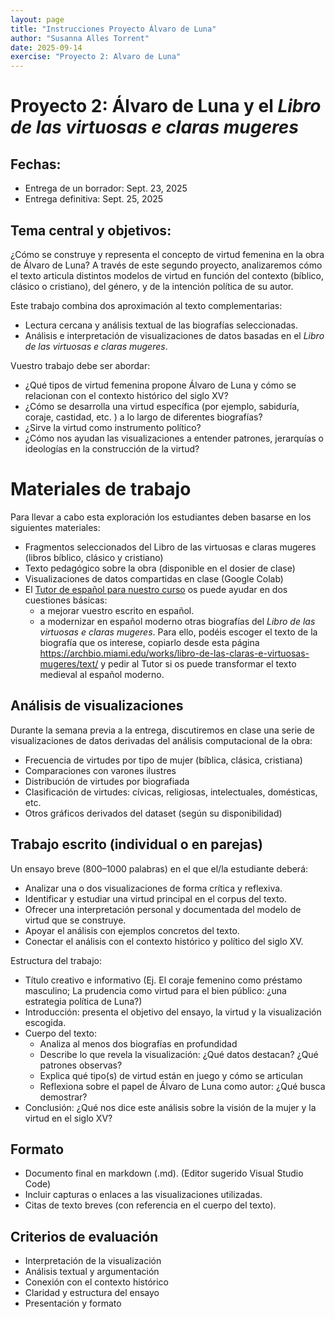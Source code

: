 ```yaml
---
layout: page
title: "Instrucciones Proyecto Álvaro de Luna"
author: "Susanna Alles Torrent"
date: 2025-09-14
exercise: "Proyecto 2: Alvaro de Luna"
---
```


# Proyecto 2: Álvaro de Luna y el *Libro de las virtuosas e claras mugeres*

## Fechas: 
- Entrega de un borrador: Sept. 23, 2025 
- Entrega definitiva: Sept. 25, 2025 

## Tema central y objetivos:

¿Cómo se construye y representa el concepto de virtud femenina en la obra de Álvaro de Luna?
A través de este segundo proyecto, analizaremos cómo el texto articula distintos modelos de virtud en función del contexto (bíblico, clásico o cristiano), del género, y de la intención política de su autor. 

Este trabajo combina dos aproximación al texto complementarias: 

- Lectura cercana y análisis textual de las biografías seleccionadas. 
- Análisis e interpretación de visualizaciones de datos basadas en el *Libro de las virtuosas e claras mugeres*. 

Vuestro trabajo debe ser abordar:

- ¿Qué tipos de virtud femenina propone Álvaro de Luna y cómo se relacionan con el contexto histórico del siglo XV?
- ¿Cómo se desarrolla una virtud específica (por ejemplo, sabiduría, coraje, castidad, etc. ) a lo largo de diferentes biografías? 
- ¿Sirve la virtud como instrumento político? 
- ¿Cómo nos ayudan las visualizaciones a entender patrones, jerarquías o ideologías en la construcción de la virtud? 

# Materiales de trabajo 

Para llevar a cabo esta exploración los estudiantes deben basarse en los siguientes materiales: 

- Fragmentos seleccionados del Libro de las virtuosas e claras mugeres (libros bíblico, clásico y cristiano)
- Texto pedagógico sobre la obra (disponible en el dosier de clase)
- Visualizaciones de datos compartidas en clase (Google Colab)
- El [Tutor de español para nuestro curso](https://chatgpt.com/g/g-68b605449acc81919dd930cca91e8551-tutor-virtual-de-escritura-spa-410-mll-410) os puede ayudar en dos cuestiones básicas: 
    * a mejorar vuestro escrito en español. 
    * a modernizar en español moderno otras biografías del *Libro de las virtuosas e claras mugeres*. Para ello, podéis escoger el texto de la biografía que os interese, copiarlo desde esta página <https://archbio.miami.edu/works/libro-de-las-claras-e-virtuosas-mugeres/text/> y pedir al Tutor si os puede transformar el texto medieval al español moderno. 

## Análisis de visualizaciones

Durante la semana previa a la entrega, discutiremos en clase una serie de visualizaciones de datos derivadas del análisis computacional de la obra:

- Frecuencia de virtudes por tipo de mujer (bíblica, clásica, cristiana)
- Comparaciones con varones ilustres
- Distribución de virtudes por biografiada
- Clasificación de virtudes: cívicas, religiosas, intelectuales, domésticas, etc.
- Otros gráficos derivados del dataset (según su disponibilidad)

## Trabajo escrito (individual o en parejas)

Un ensayo breve (800–1000 palabras) en el que el/la estudiante deberá:

- Analizar una o dos visualizaciones de forma crítica y reflexiva.
- Identificar y estudiar una virtud principal en el corpus del texto.
- Ofrecer una interpretación personal y documentada del modelo de virtud que se construye.
- Apoyar el análisis con ejemplos concretos del texto.
- Conectar el análisis con el contexto histórico y político del siglo XV.

Estructura del trabajo: 
- Título creativo e informativo (Ej. El coraje femenino como préstamo masculino; La prudencia como virtud para el bien público: ¿una estrategia política de Luna?)
- Introducción: presenta el objetivo del ensayo, la virtud y la visualización escogida.
- Cuerpo del texto:
    * Analiza al menos dos biografías en profundidad
    * Describe lo que revela la visualización: ¿Qué datos destacan? ¿Qué patrones observas?
    * Explica qué tipo(s) de virtud están en juego y cómo se articulan
    * Reflexiona sobre el papel de Álvaro de Luna como autor: ¿Qué busca demostrar?
- Conclusión: ¿Qué nos dice este análisis sobre la visión de la mujer y la virtud en el siglo XV?

## Formato
- Documento final en markdown (.md). (Editor sugerido Visual Studio Code)
- Incluir capturas o enlaces a las visualizaciones utilizadas.
- Citas de texto breves (con referencia en el cuerpo del texto).

## Criterios de evaluación

- Interpretación de la visualización
- Análisis textual y argumentación	
- Conexión con el contexto histórico	
- Claridad y estructura del ensayo	
- Presentación y formato	
